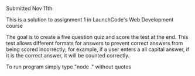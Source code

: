 Submitted Nov 11th

This is a solution to assignment 1 in LaunchCode's Web Development course

The goal is to create a five question quiz and score the test at the end. This test allows different formats for answers to prevent correct answers from being scored incorrectly; for example, if a user enters a all capital answer, if it is the correct answer, it will be counted correctly.

To run program simply type "node ." without quotes